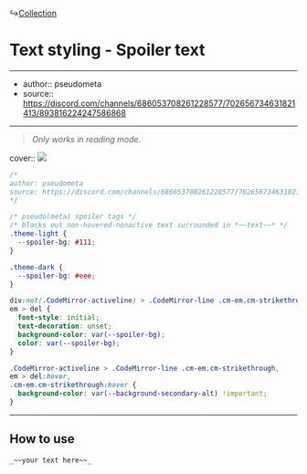 ↪[Collection](Collection.md)

# Text styling - Spoiler text

---

- author:: pseudometa
- source:: https://discord.com/channels/686053708261228577/702656734631821413/893816224247586868

---

> _Only works in reading mode._

cover:: ![](https://i.imgur.com/rd71oCp.gif)

```css
/*
author: pseudometa
source: https://discord.com/channels/686053708261228577/702656734631821413/893816224247586868
*/

/* pseudo(meta) spoiler tags */
/* blacks out non-hovered-nonactive text surrounded in *~~text~~* */
.theme-light {
  --spoiler-bg: #111;
}

.theme-dark {
  --spoiler-bg: #eee;
}

div:not(.CodeMirror-activeline) > .CodeMirror-line .cm-em.cm-strikethrough,
em > del {
  font-style: initial;
  text-decoration: unset;
  background-color: var(--spoiler-bg);
  color: var(--spoiler-bg);
}

.CodeMirror-activeline > .CodeMirror-line .cm-em.cm-strikethrough,
em > del:hover,
.cm-em.cm-strikethrough:hover {
  background-color: var(--background-secondary-alt) !important;
}
```

---

## How to use

```md
_~~your text here~~_
```
